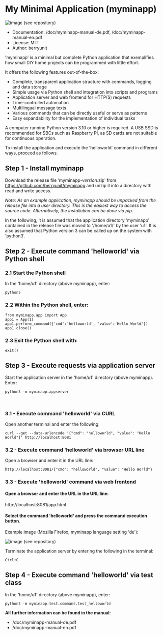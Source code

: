 # My Minimal Application (myminapp)

![image (see repository)](./myminapp/doc/image/logo.png "./myminapp/doc/image/logo.png") 

- Documentation: /doc/myminapp-manual-de.pdf, /doc/myminapp-manual-en.pdf
- License: MIT
- Author: berryunit

'myminapp' is a minimal but complete Python application that exemplifies how small DIY home projects can be programmed with little effort.

It offers the following features out-of-the-box:

- Complete, transparent application structure with commands, logging and data storage
- Simple usage via Python shell and integration into scripts and programs
- Application server and web frontend for HTTP(S) requests
- Time-controlled automation
- Multilingual message texts
- Various commands that can be directly useful or serve as patterns
- Easy expandability for the implementation of individual tasks

A computer running Python version 3.10 or higher is required. A USB SSD is recommended for SBCs such as Raspberry Pi, as SD cards are not suitable for continuous operation.

To install the application and execute the 'helloworld' command in different ways, proceed as follows.

## Step 1 - Install myminapp

Download the release file 'myminapp-*version*.zip' from https://github.com/berryunit/myminapp and unzip it into a directory with read and write access.

*Note: As an example application, myminapp should be unpacked from the release file into a user directory. This is the easiest way to access the source code. Alternatively, the installation can be done via pip.*

In the following, it is assumed that the application directory 'myminapp' contained in the release file was moved to '/home/u1/' by the user 'u1'. It is also assumed that Python version 3 can be called up on the system with 'python3'.

## Step 2 - Execute command 'helloworld' via Python shell

### 2.1 Start the Python shell

In the 'home/u1' directory (above myminapp), enter:

	python3

### 2.2 Within the Python shell, enter:

    from myminapp.app import App
    app1 = App(1)
    app1.perform_command({'cmd':'helloworld', 'value':'Hello World'})
    app1.close()

### 2.3 Exit the Python shell with:

	exit()

## Step 3 - Execute requests via application server

Start the application server in the 'home/u1' directory (above myminapp). Enter:

	python3 -m myminapp.appserver
 
### 3.1 - Execute command 'helloworld' via CURL

Open another terminal and enter the following:

	curl --get --data-urlencode '{"cmd": "helloworld", "value": "Hello World"}' http://localhost:8081

### 3.2 - Execute command 'helloworld' via browser URL line

Open a browser and enter it in the URL line:

	http://localhost:8081/{"cmd": "helloworld", "value": "Hello World"}

### 3.3 - Execute 'helloworld' command via web frontend

#### Open a browser and enter the URL in the URL line:

<div style="display: inline">http://localhost:8081/app.html</div>

#### Select the command 'helloworld' and press the command execution button.

Example image (Mozilla Firefox, myminapp language setting 'de'):

![image (see repository)](./myminapp/doc/image/web.png "./myminapp/doc/image/web.png")

Terminate the application server by entering the following in the terminal:

	Ctrl+C

## Step 4 - Execute command 'helloworld' via test class

In the 'home/u1' directory (above myminapp), enter:

	python3 -m myminapp.test.command.test_helloworld

**All further information can be found in the manual:**

- /doc/myminapp-manual-de.pdf
- /doc/myminapp-manual-en.pdf
